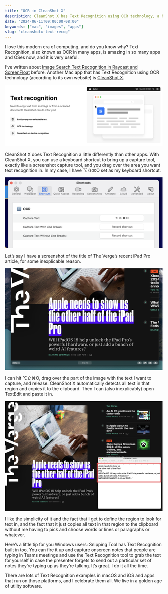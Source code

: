 ```yaml
---
title: "OCR in CleanShot X"
description: CleanShot X has Text Recognition using OCR technology, a handy tool I use all the time.
date: "2024-06-11T09:00:00-08:00"
keywords: ["mac", "images", "apps"]
slug: "cleanshotx-text-recog"
---
```


I love this modern era of computing, and do you know why? Text Recognition, also known as OCR in many apps, is amazing in so many apps and OSes now, and it is very useful.

I’ve written about [Image Search Text Recognition in Raycast and ScreenFloat](https://scottwillsey.com/image-text-recog/) before. Another Mac app that has Text Recognition using OCR technology (according to its own website) is [CleanShot X](https://cleanshot.com).

[![CleanShot X Text Recognition](../../assets/images/posts/CleanShotXTextRecognition-024199B0-E0AF-4169-82F2-2140DB429C17.png)](/images/posts/CleanShotXTextRecognition-024199B0-E0AF-4169-82F2-2140DB429C17.jpg)

CleanShot X does Text Recognition a little differently than other apps. With CleanShot X, you can use a keyboard shortcut to bring up a capture tool, exactly like a screenshot capture tool, and you drag over the area you want text recognition in. In my case, I have ⌥⇧⌘O set as my keyboard shortcut.

[![CleanShot X OCR Keyboard Shortcuts](../../assets/images/posts/CleanShotXOCRKBShortcuts-024199B0-E0AF-4169-82F2-2140DB429C17.png)](/images/posts/CleanShotXOCRKBShortcuts-024199B0-E0AF-4169-82F2-2140DB429C17.jpg)

Let’s say I have a screenshot of the title of The Verge’s recent iPad Pro article, for some inexplicable reason.

[![The Verge Screen Shot](../../assets/images/posts/VergeScreenShot-DBF7C47C-6B76-49EF-83AE-A3A9EFE0CE76.png)](/images/posts/VergeScreenShot-DBF7C47C-6B76-49EF-83AE-A3A9EFE0CE76.jpg)

I can hit ⌥⇧⌘O, drag over the part of the image with the text I want to capture, and release. CleanShot X automatically detects all text in that region and copies it to the clipboard. Then I can (also inexplicably) open TextEdit and paste it in.

[![CleanShot X The Verge OCR Results](../../assets/images/posts/CleanShotXVergeOCRResults-024199B0-E0AF-4169-82F2-2140DB429C17.png)](/images/posts/CleanShotXVergeOCRResults-024199B0-E0AF-4169-82F2-2140DB429C17.jpg)

I like the simplicity of it and the fact that I get to define the region to look for text in, and the fact that it just copies all text in that region to the clipboard without me having to pick and choose words or lines or paragraphs or whatever.

Here’s a little tip for you Windows users: Snipping Tool has Text Recognition built in too. You can fire it up and capture onscreen notes that people are typing in Teams meetings and use the Text Recognition tool to grab the text for yourself in case the presenter forgets to send out a particular set of notes they’re typing up as they’re talking. It’s great. I do it all the time.

There are lots of Text Recognition examples in macOS and iOS and apps that run on those platforms, and I celebrate them all. We live in a golden age of utility software.
